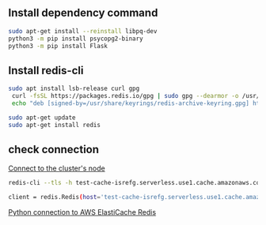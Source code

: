 ## Install dependency command
```bash
sudo apt-get install --reinstall libpq-dev
python3 -m pip install psycopg2-binary
python3 -m pip install Flask
```

## Install redis-cli
```bash
sudo apt install lsb-release curl gpg
 curl -fsSL https://packages.redis.io/gpg | sudo gpg --dearmor -o /usr/share/keyrings/redis-archive-keyring.gpg
 echo "deb [signed-by=/usr/share/keyrings/redis-archive-keyring.gpg] https://packages.redis.io/deb $(lsb_release -cs) main" | sudo tee /etc/apt/sources.list.d/redis.list

sudo apt-get update
sudo apt-get install redis
```

## check connection
[Connect to the cluster's node](https://docs.aws.amazon.com/AmazonElastiCache/latest/red-ug/GettingStarted.ConnectToCacheNode.html)
```bash
redis-cli --tls -h test-cache-isrefg.serverless.use1.cache.amazonaws.com -p 6379

client = redis.Redis(host='test-cache-isrefg.serverless.use1.cache.amazonaws.com',ssl=True,ssl_ca_certs=None)

```


[Python connection to AWS ElastiCache Redis](https://github.com/cloud-gov/aws-redis-example/tree/main/python)



